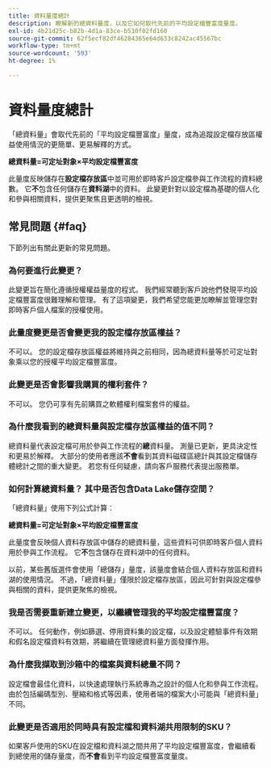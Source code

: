 ```yaml
---
title: 資料量度總計
description: 瞭解新的總資料量度，以及它如何取代先前的平均設定檔豐富度量度。
exl-id: 4b21d25c-b82b-4d1a-83ce-b510f02fd160
source-git-commit: 62f5ecf82df46284365e64d633c8242ac45567bc
workflow-type: tm+mt
source-wordcount: '593'
ht-degree: 1%

---
```


# 資料量度總計

「總資料量」會取代先前的「平均設定檔豐富度」量度，成為追蹤設定檔存放區權益使用情況的更簡單、更易解釋的方式。

**總資料量=可定址對象×平均設定檔豐富度**

此量度反映儲存在&#x200B;**設定檔存放區**&#x200B;中並可用於即時客戶設定檔參與工作流程的資料總數。 它&#x200B;**不**&#x200B;包含任何儲存在&#x200B;**資料湖**&#x200B;中的資料。 此變更針對以設定檔為基礎的個人化和參與相關資料，提供更聚焦且更透明的檢視。

## 常見問題 {#faq}

下節列出有關此更新的常見問題。

### 為何要進行此變更？

此變更旨在簡化遵循授權權益量度的程式。 我們經常聽到客戶說他們發現平均設定檔豐富度很難理解和管理。 有了這項變更，我們希望您能更加瞭解並管理您對即時客戶個人檔案的授權使用。

### 此量度變更是否會變更我的設定檔存放區權益？

不可以。 您的設定檔存放區權益將維持與之前相同，因為總資料量等於可定址對象乘以您的授權平均設定檔豐富度。

### 此變更是否會影響我購買的權利套件？

不可以。 您仍可享有先前購買之軟體權利檔案套件的權益。

### 為什麼我看到的總資料量與設定檔存放區權益的值不同？

總資料量代表設定檔可用於參與工作流程的&#x200B;**總**&#x200B;資料量。 測量已更新，更具決定性和更易於解釋。 大部分的使用者應該&#x200B;**不會**&#x200B;看到其資料磁碟區總計與其設定檔儲存體總計之間的重大變更。 若您有任何疑慮，請向客戶服務代表提出服務單。

### 如何計算總資料量？ 其中是否包含Data Lake儲存空間？

「總資料量」使用下列公式計算：

**總資料量=可定址對象×平均設定檔豐富度**

此量度會反映個人資料存放區中儲存的總資料量，這些資料可供即時客戶個人資料用於參與工作流程。 它&#x200B;**不**&#x200B;包含儲存在資料湖中的任何資料。

以前，某些舊版選件會使用「總儲存」量度，該量度會結合個人資料存放區和資料湖的使用情況。 不過，「總資料量」僅限於設定檔存放區，因此可針對與設定檔參與相關的資料，提供更聚焦的檢視。

### 我是否需要重新建立變更，以繼續管理我的平均設定檔豐富度？

不可以。 任何動作，例如篩選、停用資料集的設定檔，以及設定體驗事件有效期和假名設定檔資料有效期，將繼續在管理總資料量方面發揮作用。

### 為什麼我擷取到沙箱中的檔案與資料總量不同？

設定檔會最佳化資料，以快速處理執行系統專為之設計的個人化和參與工作流程。 由於包括編碼型別、壓縮和格式等因素，使用者端的檔案大小可能與「總資料量」不同。

### 此變更是否適用於同時具有設定檔和資料湖共用限制的SKU？

如果客戶使用的SKU在設定檔和資料湖之間共用了平均設定檔豐富度，會繼續看到總使用的儲存量度，而&#x200B;**不會**&#x200B;看到平均設定檔豐富度量度。
